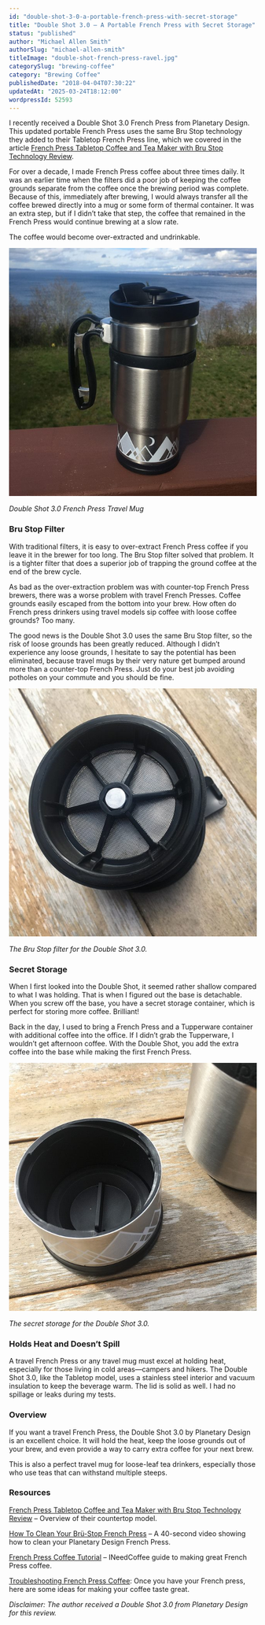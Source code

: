 ```yaml
---
id: "double-shot-3-0-a-portable-french-press-with-secret-storage"
title: "Double Shot 3.0 – A Portable French Press with Secret Storage"
status: "published"
author: "Michael Allen Smith"
authorSlug: "michael-allen-smith"
titleImage: "double-shot-french-press-ravel.jpg"
categorySlug: "brewing-coffee"
category: "Brewing Coffee"
publishedDate: "2018-04-04T07:30:22"
updatedAt: "2025-03-24T18:12:00"
wordpressId: 52593
---
```


I recently received a Double Shot 3.0 French Press from Planetary Design. This updated portable French Press uses the same Bru Stop technology they added to their Tabletop French Press line, which we covered in the article [French Press Tabletop Coffee and Tea Maker with Bru Stop Technology Review](http://ineedcoffee.com/table-top-press-pot-review/).

For over a decade, I made French Press coffee about three times daily. It was an earlier time when the filters did a poor job of keeping the coffee grounds separate from the coffee once the brewing period was complete. Because of this, immediately after brewing, I would always transfer all the coffee brewed directly into a mug or some form of thermal container. It was an extra step, but if I didn’t take that step, the coffee that remained in the French Press would continue brewing at a slow rate.

The coffee would become over-extracted and undrinkable.

![Double Shot French Press](double-shot-french-press.jpg)

*Double Shot 3.0 French Press Travel Mug*

### Bru Stop Filter

With traditional filters, it is easy to over-extract French Press coffee if you leave it in the brewer for too long. The Bru Stop filter solved that problem. It is a tighter filter that does a superior job of trapping the ground coffee at the end of the brew cycle.

As bad as the over-extraction problem was with counter-top French Press brewers, there was a worse problem with travel French Presses. Coffee grounds easily escaped from the bottom into your brew. How often do French press drinkers using travel models sip coffee with loose coffee grounds? Too many.

The good news is the Double Shot 3.0 uses the same Bru Stop filter, so the risk of loose grounds has been greatly reduced. Although I didn’t experience any loose grounds, I hesitate to say the potential has been eliminated, because travel mugs by their very nature get bumped around more than a counter-top French Press. Just do your best job avoiding potholes on your commute and you should be fine.

![Bru Stop Filter - French Press Coffee](double-shot-bru-stop.jpg)

*The Bru Stop filter for the Double Shot 3.0.* 

### Secret Storage

When I first looked into the Double Shot, it seemed rather shallow compared to what I was holding. That is when I figured out the base is detachable. When you screw off the base, you have a secret storage container, which is perfect for storing more coffee. Brilliant!

Back in the day, I used to bring a French Press and a Tupperware container with additional coffee into the office. If I didn’t grab the Tupperware, I wouldn’t get afternoon coffee. With the Double Shot, you add the extra coffee into the base while making the first French Press.

![Double Shot French Press Storage](doubel-shot-coffee-storage.jpg)

*The secret storage for the Double Shot 3.0.*

### Holds Heat and Doesn’t Spill

A travel French Press or any travel mug must excel at holding heat, especially for those living in cold areas—campers and hikers. The Double Shot 3.0, like the Tabletop model, uses a stainless steel interior and vacuum insulation to keep the beverage warm. The lid is solid as well. I had no spillage or leaks during my tests.

### Overview

If you want a travel French Press, the Double Shot 3.0 by Planetary Design is an excellent choice. It will hold the heat, keep the loose grounds out of your brew, and even provide a way to carry extra coffee for your next brew.

This is also a perfect travel mug for loose-leaf tea drinkers, especially those who use teas that can withstand multiple steeps.

### Resources

[French Press Tabletop Coffee and Tea Maker with Bru Stop Technology Review](http://ineedcoffee.com/table-top-press-pot-review/) – Overview of their countertop model.

[How To Clean Your Brü-Stop French Press](https://www.youtube.com/watch?v=SbbNBfXP64o) – A 40-second video showing how to clean your Planetary Design French Press.

[French Press Coffee Tutorial](http://ineedcoffee.com/press-pot-tutorial/) – INeedCoffee guide to making great French Press coffee.

[Troubleshooting French Press Coffee](http://ineedcoffee.com/troubleshooting-french-press-coffee/): Once you have your French press, here are some ideas for making your coffee taste great.

*Disclaimer: The author received a Double Shot 3.0 from Planetary Design for this review.*